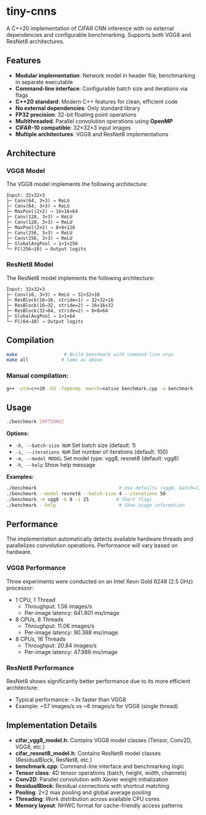 # tiny-cnns

A C++20 implementation of CIFAR CNN inference with no external dependencies and configurable benchmarking. Supports both VGG8 and ResNet8 architectures.

## Features

- **Modular implementation**: Network model in header file, benchmarking in separate executable
- **Command-line interface**: Configurable batch size and iterations via flags
- **C++20 standard**: Modern C++ features for clean, efficient code
- **No external dependencies**: Only standard library
- **FP32 precision**: 32-bit floating point operations
- **Multithreaded**: Parallel convolution operations using **OpenMP**
- **CIFAR-10 compatible**: 32×32×3 input images
- **Multiple architectures**: VGG8 and ResNet8 implementations

## Architecture

### VGG8 Model
The VGG8 model implements the following architecture:
```
Input: 32×32×3
├─ Conv(64, 3×3) → ReLU
├─ Conv(64, 3×3) → ReLU
├─ MaxPool(2×2) → 16×16×64
├─ Conv(128, 3×3) → ReLU
├─ Conv(128, 3×3) → ReLU
├─ MaxPool(2×2) → 8×8×128
├─ Conv(256, 3×3) → ReLU
├─ Conv(256, 3×3) → ReLU
├─ GlobalAvgPool → 1×1×256
└─ FC(256→10) → Output logits
```

### ResNet8 Model
The ResNet8 model implements the following architecture:
```
Input: 32×32×3
├─ Conv(16, 3×3) → ReLU → 32×32×16
├─ ResBlock(16→16, stride=1) → 32×32×16
├─ ResBlock(16→32, stride=2) → 16×16×32
├─ ResBlock(32→64, stride=2) → 8×8×64
├─ GlobalAvgPool → 1×1×64
└─ FC(64→10) → Output logits
```

## Compilation

```bash
make                 # Build benchmark with command-line args
make all            # Same as above
```

### Manual compilation:
```bash
g++ -std=c++20 -O3 -fopenmp -march=native benchmark.cpp -o benchmark
```

## Usage

```bash
./benchmark [OPTIONS]
```

**Options:**
- `-b, --batch-size NUM`    Set batch size (default: 1)
- `-i, --iterations NUM`    Set number of iterations (default: 100)
- `-m, --model MODEL`       Set model type: vgg8, resnet8 (default: vgg8)
- `-h, --help`              Show help message

**Examples:**
```bash
./benchmark                              # Use defaults (vgg8, batch=1, iterations=100)
./benchmark --model resnet8 --batch-size 4 --iterations 50
./benchmark -m vgg8 -b 8 -i 25          # Short flags
./benchmark --help                       # Show usage information
```

## Performance

The implementation automatically detects available hardware threads and parallelizes convolution operations. Performance will vary based on hardware.

### VGG8 Performance
Three experiments were conducted on an Intel Xeon Gold 6248 (2.5 GHz) processor:
- 1 CPU, 1 Thread
    - Throughput: 1.56 images/s
    - Per-image latency: 641.801 ms/image
- 8 CPUs, 8 Threads
    - Throughput: 11.06 images/s
    - Per-image latency: 90.388 ms/image
- 8 CPUs, 16 Threads
    - Throughput: 20.84 images/s
    - Per-image latency: 47.986 ms/image

### ResNet8 Performance
ResNet8 shows significantly better performance due to its more efficient architecture:
- Typical performance: ~3x faster than VGG8
- Example: ~57 images/s vs ~6 images/s for VGG8 (single thread)


## Implementation Details

- **cifar_vgg8_model.h**: Contains VGG8 model classes (Tensor, Conv2D, VGG8, etc.)
- **cifar_resnet8_model.h**: Contains ResNet8 model classes (ResidualBlock, ResNet8, etc.)
- **benchmark.cpp**: Command-line interface and benchmarking logic
- **Tensor class**: 4D tensor operations (batch, height, width, channels)
- **Conv2D**: Parallel convolution with Xavier weight initialization
- **ResidualBlock**: Residual connections with shortcut matching
- **Pooling**: 2×2 max pooling and global average pooling
- **Threading**: Work distribution across available CPU cores
- **Memory layout**: NHWC format for cache-friendly access patterns
